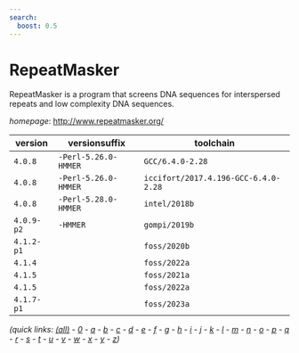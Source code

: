 ```yaml
---
search:
  boost: 0.5
---
```

# RepeatMasker

RepeatMasker is a program that screens DNA sequences for interspersed repeats  and low complexity DNA sequences.

*homepage*: <http://www.repeatmasker.org/>

version | versionsuffix | toolchain
--------|---------------|----------
``4.0.8`` | ``-Perl-5.26.0-HMMER`` | ``GCC/6.4.0-2.28``
``4.0.8`` | ``-Perl-5.26.0-HMMER`` | ``iccifort/2017.4.196-GCC-6.4.0-2.28``
``4.0.8`` | ``-Perl-5.28.0-HMMER`` | ``intel/2018b``
``4.0.9-p2`` | ``-HMMER`` | ``gompi/2019b``
``4.1.2-p1`` |  | ``foss/2020b``
``4.1.4`` |  | ``foss/2022a``
``4.1.5`` |  | ``foss/2021a``
``4.1.5`` |  | ``foss/2022a``
``4.1.7-p1`` |  | ``foss/2023a``


*(quick links: [(all)](../index.md) - [0](../0/index.md) - [a](../a/index.md) - [b](../b/index.md) - [c](../c/index.md) - [d](../d/index.md) - [e](../e/index.md) - [f](../f/index.md) - [g](../g/index.md) - [h](../h/index.md) - [i](../i/index.md) - [j](../j/index.md) - [k](../k/index.md) - [l](../l/index.md) - [m](../m/index.md) - [n](../n/index.md) - [o](../o/index.md) - [p](../p/index.md) - [q](../q/index.md) - [r](../r/index.md) - [s](../s/index.md) - [t](../t/index.md) - [u](../u/index.md) - [v](../v/index.md) - [w](../w/index.md) - [x](../x/index.md) - [y](../y/index.md) - [z](../z/index.md))*

